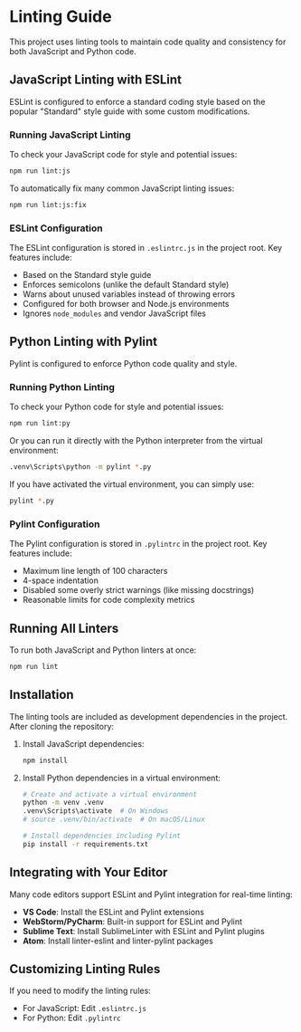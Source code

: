 ﻿# Linting Guide

This project uses linting tools to maintain code quality and consistency for both JavaScript and Python code.

## JavaScript Linting with ESLint

ESLint is configured to enforce a standard coding style based on the popular "Standard" style guide with some custom modifications.

### Running JavaScript Linting

To check your JavaScript code for style and potential issues:

```bash
npm run lint:js
```

To automatically fix many common JavaScript linting issues:

```bash
npm run lint:js:fix
```

### ESLint Configuration

The ESLint configuration is stored in `.eslintrc.js` in the project root. Key features include:

- Based on the Standard style guide
- Enforces semicolons (unlike the default Standard style)
- Warns about unused variables instead of throwing errors
- Configured for both browser and Node.js environments
- Ignores `node_modules` and vendor JavaScript files

## Python Linting with Pylint

Pylint is configured to enforce Python code quality and style.

### Running Python Linting

To check your Python code for style and potential issues:

```bash
npm run lint:py
```

Or you can run it directly with the Python interpreter from the virtual environment:

```bash
.venv\Scripts\python -m pylint *.py
```

If you have activated the virtual environment, you can simply use:

```bash
pylint *.py
```

### Pylint Configuration

The Pylint configuration is stored in `.pylintrc` in the project root. Key features include:

- Maximum line length of 100 characters
- 4-space indentation
- Disabled some overly strict warnings (like missing docstrings)
- Reasonable limits for code complexity metrics

## Running All Linters

To run both JavaScript and Python linters at once:

```bash
npm run lint
```

## Installation

The linting tools are included as development dependencies in the project. After cloning the repository:

1. Install JavaScript dependencies:
   ```bash
   npm install
   ```

2. Install Python dependencies in a virtual environment:
   ```bash
   # Create and activate a virtual environment
   python -m venv .venv
   .venv\Scripts\activate  # On Windows
   # source .venv/bin/activate  # On macOS/Linux

   # Install dependencies including Pylint
   pip install -r requirements.txt
   ```

## Integrating with Your Editor

Many code editors support ESLint and Pylint integration for real-time linting:

- **VS Code**: Install the ESLint and Pylint extensions
- **WebStorm/PyCharm**: Built-in support for ESLint and Pylint
- **Sublime Text**: Install SublimeLinter with ESLint and Pylint plugins
- **Atom**: Install linter-eslint and linter-pylint packages

## Customizing Linting Rules

If you need to modify the linting rules:

- For JavaScript: Edit `.eslintrc.js`
- For Python: Edit `.pylintrc`
